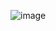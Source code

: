 ![image](![[image](https://github.com/Zyppon/NextMedia-BLOG/assets/88236849/b6bb7527-5023-405e-bf5b-4ce7a678afa4](https://cdn.discordapp.com/attachments/1104143597244256508/1171814901325504592/20231108_151354.png?ex=655e0cab&is=654b97ab&hm=d4ef503debd0139721542978c944ece5bd3caa2ca9146267d1c6a9b0e41cfac0&)https://cdn.discordapp.com/attachments/1104143597244256508/1171814901325504592/20231108_151354.png?ex=655e0cab&is=654b97ab&hm=d4ef503debd0139721542978c944ece5bd3caa2ca9146267d1c6a9b0e41cfac0&)
)

